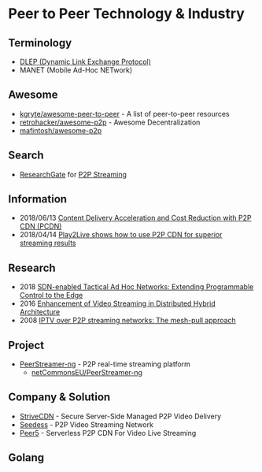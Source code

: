 # Peer to Peer Technology & Industry


## Terminology
- [DLEP (Dynamic Link Exchange Protocol)](https://datatracker.ietf.org/meeting/101/materials/slides-101-ccamp-sessb-1-introduction-to-dlep-dynamic-link-exchange-protocol-and-applicability-to-ccamp-01)
- MANET (Mobile Ad-Hoc NETwork)


## Awesome
- [kgryte/awesome-peer-to-peer](https://github.com/kgryte/awesome-peer-to-peer) - A list of peer-to-peer resources
- [retrohacker/awesome-p2p](https://github.com/retrohacker/awesome-p2p) - Awesome Decentralization
- [mafintosh/awesome-p2p](https://github.com/mafintosh/awesome-p2p)


## Search
- [ResearchGate](https://www.researchgate.net) for [P2P Streaming](https://www.researchgate.net/search?q=p2p%20streaming)


## Information
- 2018/06/13 [Content Delivery Acceleration and Cost Reduction with P2P CDN (PCDN)](https://dzone.com/articles/content-delivery-acceleration-and-cost-reduction-w)
- 2018/04/14 [Play2Live shows how to use P2P CDN for superior streaming results](https://medium.com/play2live/play2live-shows-how-to-use-p2p-cdn-for-superior-streaming-results-be33741dec42)


## Research
- 2018 [SDN-enabled Tactical Ad Hoc Networks: Extending Programmable Control to the Edge](https://arxiv.org/pdf/1801.02909.pdf)
- 2016 [Enhancement of Video Streaming in Distributed Hybrid Architecture](https://www.researchgate.net/publication/295685216_Enhancement_of_Video_Streaming_in_Distributed_Hybrid_Architecture)
- 2008 [IPTV over P2P streaming networks: The mesh-pull approach](https://www.researchgate.net/publication/3200261_IPTV_over_P2P_streaming_networks_The_mesh-pull_approach)


## Project
- [PeerStreamer-ng](http://peerstreamer.org/) - P2P real-time streaming platform
    - [netCommonsEU/PeerStreamer-ng](https://github.com/netCommonsEU/PeerStreamer-ng)


## Company & Solution
- [StriveCDN](https://strivecdn.com) - Secure Server-Side Managed P2P Video Delivery
- [Seedess](https://seedess.com/) - P2P Video Streaming Network
- [Peer5](https://www.peer5.com/) - Serverless P2P CDN For Video Live Streaming


## Golang


